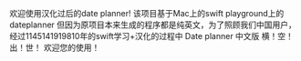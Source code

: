 欢迎使用汉化过后的date planner!
该项目基于Mac上的swift playground上的dateplanner
但因为原项目本来生成的程序都是纯英文，为了照顾我们中国用户，经过1145141919810年的swift学习+汉化的过程中
Date planner 中文版 横！空！出！世！
欢迎您的使用！
